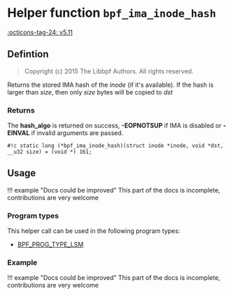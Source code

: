 # Helper function `bpf_ima_inode_hash`

<!-- [FEATURE_TAG](bpf_ima_inode_hash) -->
[:octicons-tag-24: v5.11](https://github.com/torvalds/linux/commit/27672f0d280a3f286a410a8db2004f46ace72a17)
<!-- [/FEATURE_TAG] -->

## Defintion

> Copyright (c) 2015 The Libbpf Authors. All rights reserved.


<!-- [HELPER_FUNC_DEF] -->
Returns the stored IMA hash of the _inode_ (if it's available). If the hash is larger than _size_, then only _size_ bytes will be copied to _dst_

### Returns

The **hash_algo** is returned on success, **-EOPNOTSUP** if IMA is disabled or **-EINVAL** if invalid arguments are passed.

`#!c static long (*bpf_ima_inode_hash)(struct inode *inode, void *dst, __u32 size) = (void *) 161;`
<!-- [/HELPER_FUNC_DEF] -->

## Usage

!!! example "Docs could be improved"
    This part of the docs is incomplete, contributions are very welcome

### Program types

This helper call can be used in the following program types:

<!-- DO NOT EDIT MANUALLY -->
<!-- [HELPER_FUNC_PROG_REF] -->
 * [BPF_PROG_TYPE_LSM](../program-type/BPF_PROG_TYPE_LSM.md)
<!-- [/HELPER_FUNC_PROG_REF] -->

### Example

!!! example "Docs could be improved"
    This part of the docs is incomplete, contributions are very welcome
